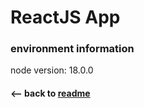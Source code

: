 # ReactJS App

### environment information

node version: 18.0.0

#### <-- back to [readme](../README.md)
